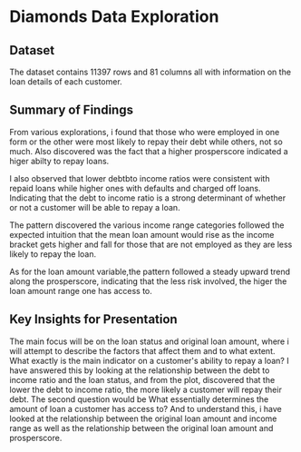 # Diamonds Data Exploration



## Dataset

The dataset contains 11397 rows and 81 columns all with information on the loan details of each customer.



## Summary of Findings 

From various explorations, i found that those who were employed in one form or the other were most likely to repay their debt while others, not so much. Also discovered was the fact that a higher prosperscore indicated a higer abilty to repay loans.

I also observed that lower debtbto income ratios were consistent with repaid loans while higher ones with defaults and charged off loans.  Indicating that the debt to income ratio is a strong determinant of whether or not a customer will be able to repay a loan.

The pattern discovered the various income range categories followed the expected intuition that the mean loan amount would rise as the income bracket gets higher and fall for those that are not employed as they are less likely to repay the loan. 

As for the loan amount variable,the pattern followed a steady upward trend along the prosperscore, indicating that the less risk involved, the higer the loan amount range one has access to.


## Key Insights for Presentation 


The main focus will be on the loan status and original loan amount, where i will attempt to describe the factors that affect them and to what extent. What exactly is the main indicator on a customer's ability to repay a loan? I have answered this by looking at the relationship between the debt to income ratio and the loan status, and from the plot, discovered that the lower the debt to income ratio, the more likely a customer will repay their debt. The second question would be What essentially determines the amount of loan a customer has access to? And to understand this, i have looked at the relationship between the original loan amount and income range as well as the relationship between the original loan amount and prosperscore.

